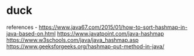 # duck

references - 
https://www.java67.com/2015/01/how-to-sort-hashmap-in-java-based-on.html
https://www.javatpoint.com/java-hashmap
https://www.w3schools.com/java/java_hashmap.asp
https://www.geeksforgeeks.org/hashmap-put-method-in-java/
